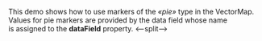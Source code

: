 This demo shows how to&nbsp;use markers of&nbsp;the _&laquo;pie&raquo;_ type in&nbsp;the VectorMap. Values for pie markers are provided by&nbsp;the data field whose name is&nbsp;assigned to&nbsp;the **dataField** property.
<--split-->